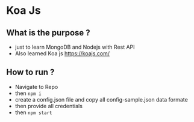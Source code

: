 # Koa Js

## What is the purpose ?
* just to learn MongoDB and Nodejs with Rest API
* Also learned Koa js https://koajs.com/

## How to run ?
* Navigate to Repo 
* then ``` npm i ```
* create a config.json file  and copy all config-sample.json data formate
* then provide all credentials
* then ``` npm start ```